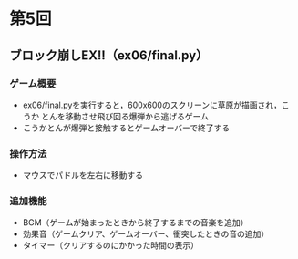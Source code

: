# 第5回
## ブロック崩しEX!!（ex06/final.py）
### ゲーム概要
- ex06/final.pyを実行すると，600x600のスクリーンに草原が描画され，こうか
とんを移動させ飛び回る爆弾から逃げるゲーム
- こうかとんが爆弾と接触するとゲームオーバーで終了する
### 操作方法
- マウスでパドルを左右に移動する
### 追加機能
- BGM（ゲームが始まったときから終了するまでの音楽を追加）
- 効果音（ゲームクリア、ゲームオーバー、衝突したときの音の追加）
- タイマー（クリアするのにかかった時間の表示）